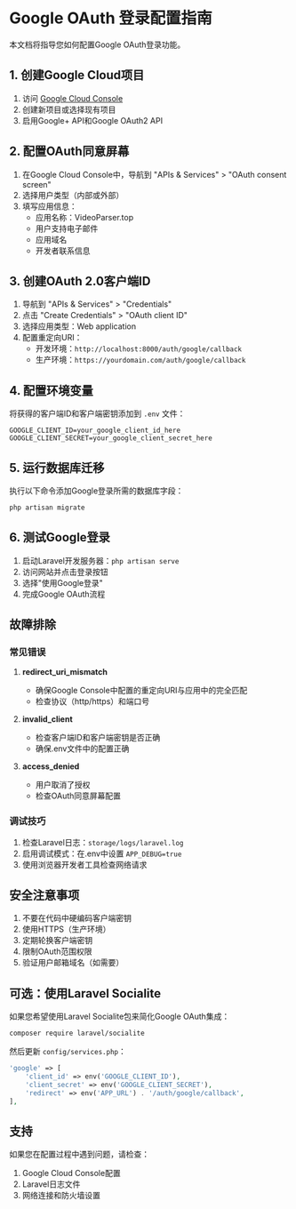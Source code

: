 # Google OAuth 登录配置指南

本文档将指导您如何配置Google OAuth登录功能。

## 1. 创建Google Cloud项目

1. 访问 [Google Cloud Console](https://console.cloud.google.com/)
2. 创建新项目或选择现有项目
3. 启用Google+ API和Google OAuth2 API

## 2. 配置OAuth同意屏幕

1. 在Google Cloud Console中，导航到 "APIs & Services" > "OAuth consent screen"
2. 选择用户类型（内部或外部）
3. 填写应用信息：
   - 应用名称：VideoParser.top
   - 用户支持电子邮件
   - 应用域名
   - 开发者联系信息

## 3. 创建OAuth 2.0客户端ID

1. 导航到 "APIs & Services" > "Credentials"
2. 点击 "Create Credentials" > "OAuth client ID"
3. 选择应用类型：Web application
4. 配置重定向URI：
   - 开发环境：`http://localhost:8000/auth/google/callback`
   - 生产环境：`https://yourdomain.com/auth/google/callback`

## 4. 配置环境变量

将获得的客户端ID和客户端密钥添加到 `.env` 文件：

```env
GOOGLE_CLIENT_ID=your_google_client_id_here
GOOGLE_CLIENT_SECRET=your_google_client_secret_here
```

## 5. 运行数据库迁移

执行以下命令添加Google登录所需的数据库字段：

```bash
php artisan migrate
```

## 6. 测试Google登录

1. 启动Laravel开发服务器：`php artisan serve`
2. 访问网站并点击登录按钮
3. 选择"使用Google登录"
4. 完成Google OAuth流程

## 故障排除

### 常见错误

1. **redirect_uri_mismatch**
   - 确保Google Console中配置的重定向URI与应用中的完全匹配
   - 检查协议（http/https）和端口号

2. **invalid_client**
   - 检查客户端ID和客户端密钥是否正确
   - 确保.env文件中的配置正确

3. **access_denied**
   - 用户取消了授权
   - 检查OAuth同意屏幕配置

### 调试技巧

1. 检查Laravel日志：`storage/logs/laravel.log`
2. 启用调试模式：在.env中设置 `APP_DEBUG=true`
3. 使用浏览器开发者工具检查网络请求

## 安全注意事项

1. 不要在代码中硬编码客户端密钥
2. 使用HTTPS（生产环境）
3. 定期轮换客户端密钥
4. 限制OAuth范围权限
5. 验证用户邮箱域名（如需要）

## 可选：使用Laravel Socialite

如果您希望使用Laravel Socialite包来简化Google OAuth集成：

```bash
composer require laravel/socialite
```

然后更新 `config/services.php`：

```php
'google' => [
    'client_id' => env('GOOGLE_CLIENT_ID'),
    'client_secret' => env('GOOGLE_CLIENT_SECRET'),
    'redirect' => env('APP_URL') . '/auth/google/callback',
],
```

## 支持

如果您在配置过程中遇到问题，请检查：
1. Google Cloud Console配置
2. Laravel日志文件
3. 网络连接和防火墙设置